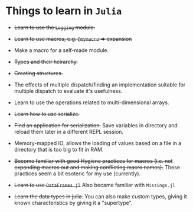 # Things to learn in `Julia`

* ~~Learn to use the `Logging` module.~~

* ~~Learn to use macros, e.g. `@mymacro` => expansion~~

* Make a macro for a self-made module. 

* ~~Types and their heirarchy.~~

* ~~Creating structures.~~

* The effects of multiple dispatch/finding an implementation suitable for multiple dispatch to evaluate it's usefulness.

* Learn to use the operations related to multi-dimensional arrays.

* ~~Learn how to use serialize.~~

* ~~Find an application for serialization.~~ Save variables in directory and reload them later in a different REPL session. 

* Memory-mapped IO, allows the loading of values based on a file in a directory that is too big to fit in RAM. 

* ~~Become familiar with good Hygiene practices for macros (i.e. not expanding macros out and making conflicting macro names).~~ These practices seem a bit esoteric for my use (currently). 

* ~~Learn to use `DataFrames.jl`~~ Also became familiar with `Missings.jl`

* ~~Learn the data types in julia.~~ You can also make custom types, giving it known characteristics by giving it a "supertype".

